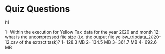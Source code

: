 <h1>Quiz Questions</h1>h1

1- Within the execution for Yellow Taxi data for the year 2020 and month 12: what is the uncompressed file size (i.e. the output file yellow_tripdata_2020-12.csv of the extract task)?<break>
1- 128.3 MB<break>
2- 134.5 MB<break>
3- 364.7 MB<break>
4- 692.6 MB<break>

